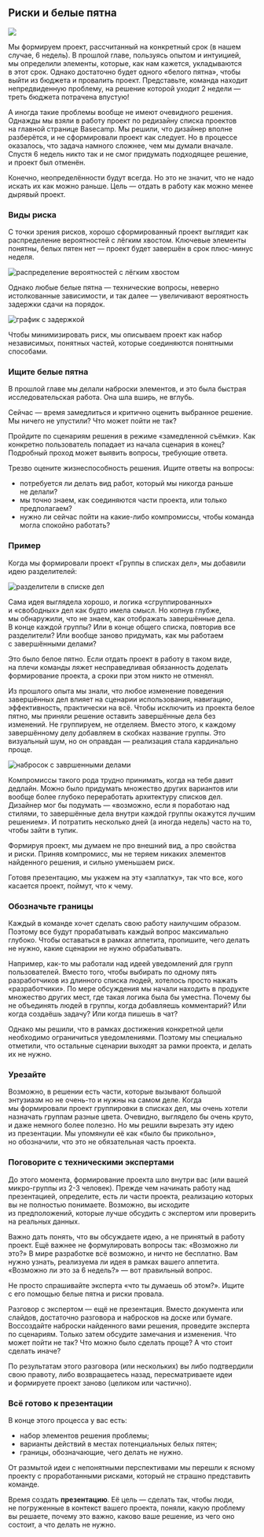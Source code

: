 ## Риски и белые пятна

![](https://basecamp.com/assets/books/shapeup/1.4/intro_cartoon-e2d13cf3feb0ee1bd00b9977a2a91b39dc461252774ae6feac4bf7e04e76c825.png)

Мы формируем проект, рассчитанный на конкретный срок (в нашем случае, 6 недель). В прошлой главе, пользуясь опытом и интуицией, мы определили элементы, которые, как нам кажется, укладываются в этот срок. Однако достаточно будет одного «белого пятна», чтобы выйти из бюджета и провалить проект. Представьте, команда находит непредвиденную проблему, на решение которой уходит 2 недели — треть бюджета потрачена впустую! 

А иногда такие проблемы вообще не имеют очевидного решения. Однажды мы взяли в работу проект по редизайну списка проектов на главной странице Basecamp. Мы решили, что дизайнер вполне разберётся, и не сформировали проект как следует. Но в процессе оказалось, что задача намного сложнее, чем мы думали вначале. Спустя 6 недель никто так и не смог придумать подходящее решение, и проект был отменён.

Конечно, неопределённости будут всегда. Но это не значит, что не надо искать их как можно раньше. Цель — отдать в работу как можно менее дырявый проект.

### Виды риска

С точки зрения рисков, хорошо сформированный проект выглядит как 
распределение вероятностей с лёгким хвостом. Ключевые элементы понятны, белых пятен нет — проект будет завершён в срок плюс-минус неделя.

![распределение вероятностей с лёгким хвостом](https://basecamp.com/assets/books/shapeup/1.4/thin_tailed-a2d3f4ecb256e5766db72e80cde6815c6fa42058d90063c3f4edd423f752905f.jpg)

Однако любые белые пятна — технические вопросы, неверно истолкованные зависимости, и так далее — увеличивают вероятность задержки сдачи на порядок.

![график с задержкой](https://basecamp.com/assets/books/shapeup/1.4/fat_tailed-5fb8e1135bd81c8b8cee8bba29be34ec985a983698a65f9aaefdef79ab63b575.jpg)

Чтобы минимизировать риск, мы описываем проект как набор независимых, понятных частей, которые соединяются понятными способами.

### Ищите белые пятна

В прошлой главе мы делали наброски элементов, и это была быстрая исследовательская работа. Она шла вширь, не вглубь. 

Сейчас — время замедлиться и критично оценить выбранное решение. Мы ничего не упустили? Что может пойти не так?

Пройдите по сценариям решения в режиме «замедленной съёмки». Как конкретно пользователь попадает из начала сценария в конец? Подробный проход может выявить вопросы, требующие ответа.

Трезво оцените жизнеспособность решения. Ищите ответы на вопросы:

* потребуется ли делать вид работ, который мы никогда раньше не делали?
* мы точно знаем, как соединяются части проекта, или только предполагаем?
* нужно ли сейчас пойти на какие-либо компромиссы, чтобы команда могла спокойно работать?

### Пример


Когда мы формировали проект «Группы в списках дел», мы добавили идею разделителей:

![разделители в списке дел](https://basecamp.com/assets/books/shapeup/1.3/fat_marker_1-0584765a210e4d2c130096bbc8e862c363328afb9f227ecbc89421fe6a2544ef.png)

Сама идея выглядела хорошо, и логика «сгруппированных» и «свободных» дел как будто имела смысл. Но копнув глубже, мы обнаружили, что не знаем, как отображать завершённые дела. В конце каждой группы? Или в конце общего списка, повторив все разделители? Или вообще заново придумать, как мы работаем с завершёнными делами?

Это было белое пятно. Если отдать проект в работу в таком виде, на плечи команды ляжет несправедливая обязанность доделать формирование проекта, а сроки при этом никто не отменял. 

Из прошлого опыта мы знали, что любое изменение поведения завершённых дел влияет на сценарии использования, навигацию, эффективность, практически на всё. Чтобы исключить из проекта белое пятно, мы приняли решение оставить завершённые дела без изменений. Не группируем, не отделяем. Вместо этого, к каждому завершённому делу добавляем в скобках название группы. Это визуальный шум, но он оправдан — реализация стала кардинально проще. 

![набросок с завршенными делами](https://basecamp.com/assets/books/shapeup/1.4/completed_items-0140398be104a5ec897f74c0030812c13f7006cdb6b377b8ab5e3bebdbcece98.png)

Компромиссы такого рода трудно принимать, когда на тебя давит дедлайн. Можно было придумать множество других вариантов или вообще более глубоко переработать архитектуру списков дел. Дизайнер мог бы подумать — «возможно, если я поработаю над стилями, то завершённые дела внутри каждой группы окажутся лучшим решением». И потратить несколько дней (а иногда недель) часто на то, чтобы зайти в тупик.

Формируя проект, мы думаем не про внешний вид, а про свойства и риски. Приняв компромисс, мы не теряем никаких элементов найденного решения, и сильно уменьшаем риск.

Готовя презентацию, мы укажем на эту «заплатку», так что все, кого касается проект, поймут, что к чему.

### Обозначьте границы

Каждый в команде хочет сделать свою работу наилучшим образом. Поэтому все будут прорабатывать каждый вопрос максимально глубоко. Чтобы оставаться в рамках аппетита, пропишите, чего делать не нужно, какие сценарии не нужно обрабатывать.

Например, как-то мы работали над идеей уведомлений для групп пользователей. Вместо того, чтобы выбирать по одному пять разработчиков из длинного списка людей, хотелось просто нажать «разработчики». По мере обсуждения мы начали находить в продукте множество других мест, где такая логика была бы уместна. Почему бы не объединять людей в группы, когда добавляешь комментарий? Или когда создаёшь задачу? Или когда пишешь в чат?

Однако мы решили, что в рамках достижения конкретной цели необходимо ограничиться уведомлениями. Поэтому мы специально отметили, что остальные сценарии выходят за рамки проекта, и делать их не нужно.

### Урезайте

Возможно, в решении есть части, которые вызывают большой энтузиазм но не очень-то и нужны на самом деле. Когда мы формировали проект группировки в списках дел, мы очень хотели назначать группам разные цвета. Очевидно, выглядело бы очень круто, и даже немного более полезно. Но мы решили вырезать эту идею из презентации. Мы упомянули её как «было бы прикольно», но обозначили, что это не обязательная часть проекта.

### Поговорите с техническими экспертами

До этого момента, формирование проекта шло внутри вас (или вашей микро-группы из 2-3 человек). Прежде чем начинать работу над презентацией, определите, есть ли части проекта, реализацию которых вы не полностью понимаете. Возможно, вы исходите из предположений, которые лучше обсудить с экспертом или проверить на реальных данных.

Важно дать понять, что вы обсуждаете идею, а не принятый в работу проект. Ещё важнее не формулировать вопросы так: «Возможно ли это?» В мире разработке всё возможно, и ничто не бесплатно. Вам нужно узнать, реализуема ли идея в рамках вашего аппетита. «Возможно ли это за 6 недель?» — вот правильный вопрос.

Не просто спрашивайте эксперта «что ты думаешь об этом?». Ищите с его помощью белые пятна и риски провала. 

Разговор с экспертом — ещё не презентация. Вместо документа или слайдов, достаточно разговора и набросков на доске или бумаге. Воссоздайте наброски найденного вами решения, проведите эксперта по сценариям. Только затем обсудите замечания и изменения. Что может пойти не так? Что можно было сделать проще? А что стоит сделать иначе?

По результатам этого разговора (или нескольких) вы либо подтвердили свою правоту, либо возвращаетесь назад, пересматриваете идеи и формируете проект заново (целиком или частично).

### Всё готово к презентации

В конце этого процесса у вас есть:

* набор элементов решения проблемы;
* варианты действий в местах потенциальных белых пятен;
* границы, обозначающие, чего делать не нужно.

От размытой идеи с непонятными перспективами мы перешли к ясному проекту с проработанными рисками, который не страшно представить команде.

Время создать **презентацию**. Её цель — сделать так, чтобы люди, не погруженные в контекст вашего проекта, поняли, какую проблему вы решаете, почему это важно, каково ваше решение, из чего оно состоит, а что делать не нужно.
